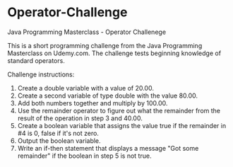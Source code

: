 # Operator-Challenge
Java Programming Masterclass - Operator Challenege

This is a short programming challenge from the Java Programming Masterclass on Udemy.com. The challenge tests beginning knowledge of
standard operators.

Challenge instructions:

1. Create a double variable with a value of 20.00.
2. Create a second variable of type double with the value 80.00.
3. Add both numbers together and multiply by 100.00.
4. Use the remainder operator to figure out what the remainder from the result of the operation in step 3 and 40.00.
5. Create a boolean variable that assigns the value true if the remainder in #4 is 0, false if it's not zero.
6. Output the boolean variable.
7. Write an if-then statement that displays a message "Got some remainder" if the boolean in step 5 is not true.
